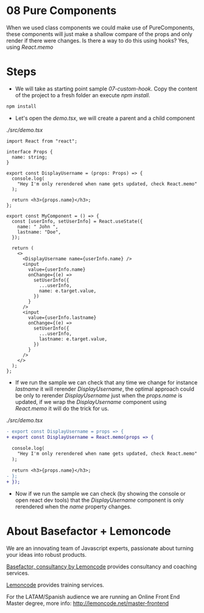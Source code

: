 # 08 Pure Components

When we used class components we could make use of PureComponents, these
components will just make a shallow compare of the props and only render
if there were changes. Is there a way to do this using hooks? Yes,
using _React.memo_

# Steps

- We will take as starting point sample _07-custom-hook_. Copy the content of the
  project to a fresh folder an execute _npm install_.

```bash
npm install
```

- Let's open the _demo.tsx_, we will create a parent and a child component

_./src/demo.tsx_

```tsx
import React from "react";

interface Props {
  name: string;
}

export const DisplayUsername = (props: Props) => {
  console.log(
    "Hey I'm only rerendered when name gets updated, check React.memo"
  );

  return <h3>{props.name}</h3>;
};

export const MyComponent = () => {
  const [userInfo, setUserInfo] = React.useState({
    name: " John ",
    lastname: "Doe",
  });

  return (
    <>
      <DisplayUsername name={userInfo.name} />
      <input
        value={userInfo.name}
        onChange={(e) =>
          setUserInfo({
            ...userInfo,
            name: e.target.value,
          })
        }
      />
      <input
        value={userInfo.lastname}
        onChange={(e) =>
          setUserInfo({
            ...userInfo,
            lastname: e.target.value,
          })
        }
      />
    </>
  );
};
```

- If we run the sample we can check that any time we change for instance
  _lastname_ it will rerender _DisplayUsername_, the optimal approach
  could be only to rerender _DisplayUsername_ just when the _props.name_
  is updated, if we wrap the _DisplayUsername_ component using _React.memo_
  it will do the trick for us.

_./src/demo.tsx_

```diff
- export const DisplayUsername = props => {
+ export const DisplayUsername = React.memo(props => {

  console.log(
    "Hey I'm only rerendered when name gets updated, check React.memo"
  );

  return <h3>{props.name}</h3>;
- };
+ });
```

- Now if we run the sample we can check (by showing the console or open react dev
  tools) that the _DisplayUsername_ component is only rerendered when the _name_ property
  changes.

# About Basefactor + Lemoncode

We are an innovating team of Javascript experts, passionate about turning your ideas into robust products.

[Basefactor, consultancy by Lemoncode](http://www.basefactor.com) provides consultancy and coaching services.

[Lemoncode](http://lemoncode.net/services/en/#en-home) provides training services.

For the LATAM/Spanish audience we are running an Online Front End Master degree, more info: http://lemoncode.net/master-frontend

